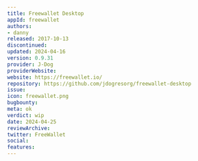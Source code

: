```yaml
---
title: Freewallet Desktop
appId: freewallet
authors:
- danny
released: 2017-10-13
discontinued: 
updated: 2024-04-16
version: 0.9.31
provider: J-Dog
providerWebsite: 
website: https://freewallet.io/
repository: https://github.com/jdogresorg/freewallet-desktop
issue: 
icon: freewallet.png
bugbounty: 
meta: ok
verdict: wip
date: 2024-04-25
reviewArchive:
twitter: FreeWallet
social:
features:
---
```

